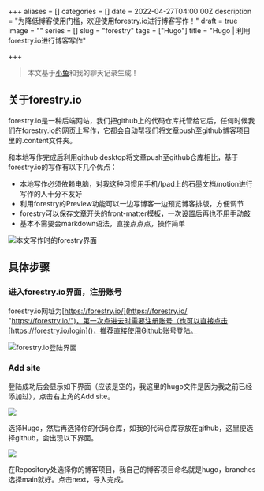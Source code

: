 +++
aliases = []
categories = []
date = 2022-04-27T04:00:00Z
description = "为降低博客使用门槛，欢迎使用forestry.io进行博客写作！"
draft = true
image = ""
series = []
slug = "forestry"
tags = ["Hugo"]
title = "Hugo | 利用forestry.io进行博客写作"

+++
> 本文基于[小鱼](https://gregueria.icu/)和我的聊天记录生成！

## 关于forestry.io

forestry.io是一种后端网站，我们把github上的代码仓库托管给它后，任何时候我们在forestry.io的网页上写作，它都会自动帮我们将文章push至github博客项目里的.content文件夹。

和本地写作完成后利用github desktop将文章push至github仓库相比，基于forestry.io的写作有以下几个优点：

* 本地写作必须依赖电脑，对我这种习惯用手机/Ipad上的石墨文档/notion进行写作的人十分不友好
* 利用forestry的Preview功能可以一边写博客一边预览博客排版，方便调节
* forestry可以保存文章开头的front-matter模板，一次设置后再也不用手动敲
* 基本不需要会markdown语法，直接点点点，操作简单

![本文写作时的forestry界面](/uploads/forestry.png)

## 具体步骤

### 进入forestry.io界面，注册账号

forestry.io网址为[https://forestry.io/](https://forestry.io/ "https://forestry.io/")，第一次点进去时需要注册账号（也可以直接点击[https://forestry.io/login]()，推荐直接使用Github账号登陆。

![forestry.io登陆界面](/uploads/forestry2.png)

### Add site

登陆成功后会显示如下界面（应该是空的，我这里的hugo文件是因为我之前已经添加过），点击右上角的Add site。

![](/uploads/forestry3.png)

选择Hugo，然后再选择你的代码仓库，如我的代码仓库存放在github，这里便选择github，会出现以下界面。

![](/uploads/forestry4.png)

在Repository处选择你的博客项目，我自己的博客项目命名就是hugo，branches选择main就好。点击next，导入完成。

### 